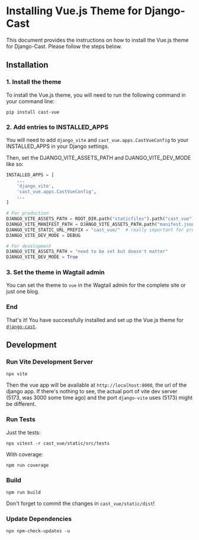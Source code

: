 # Installing Vue.js Theme for Django-Cast

This document provides the instructions on how to install the Vue.js theme for Django-Cast. Please follow the steps below.

## Installation

### 1. Install the theme

To install the Vue.js theme, you will need to run the following command in your command line:

```shell
pip install cast-vue
```

### 2. Add entries to INSTALLED_APPS

You will need to add `django_vite` and `cast_vue.apps.CastVueConfig`
to your INSTALLED_APPS in your Django settings.

Then, set the DJANGO_VITE_ASSETS_PATH and DJANGO_VITE_DEV_MODE like so:

```python
INSTALLED_APPS = [
    ...
    'django_vite',
    'cast_vue.apps.CastVueConfig',
    ...
]

# For production
DJANGO_VITE_ASSETS_PATH = ROOT_DIR.path("staticfiles").path("cast_vue")  # does not matter for development
DJANGO_VITE_MANIFEST_PATH = DJANGO_VITE_ASSETS_PATH.path("manifest.json")
DJANGO_VITE_STATIC_URL_PREFIX = "cast_vue/"  # really important for production!
DJANGO_VITE_DEV_MODE = DEBUG

# For development
DJANGO_VITE_ASSETS_PATH = "need to be set but doesn't matter"
DJANGO_VITE_DEV_MODE = True
```

### 3. Set the theme in Wagtail admin

You can set the theme to `vue` in the Wagtail admin for the
complete site or just one blog.

### End

That's it! You have successfully installed and set up the Vue.js theme
for [`django-cast`](https://github.com/ephes/django-cast).

## Development

### Run Vite Development Server

```shell
npx vite
```

Then the vue app will be available at `http://localhost:8000`, the
url of the django app. If there's nothing to see, the actual port of vite
dev server (5173, was 3000 some time ago) and the port `django-vite` uses
(5173) might be different.

### Run Tests

Just the tests:
```shell
npx vitest -r cast_vue/static/src/tests
```

With coverage:
```shell
npm run coverage
```

### Build

```shell
npm run build
```

Don't forget to commit the changes in `cast_vue/static/dist`!

### Update Dependencies

```shell
npx npm-check-updates -u
```
